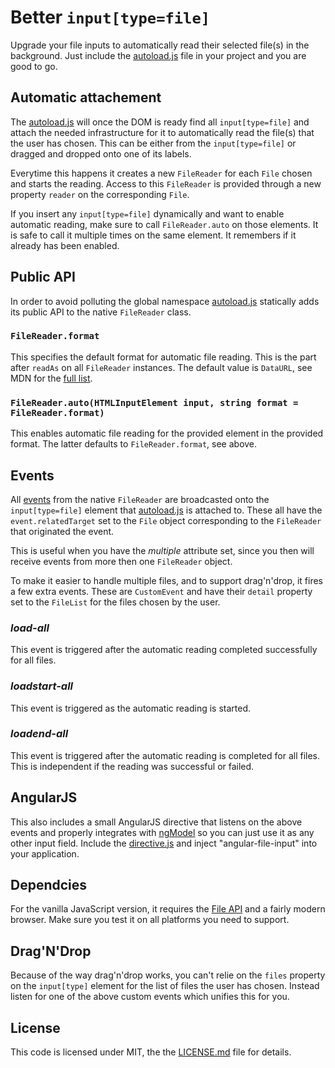 # Better `input[type=file]`
Upgrade your file inputs to automatically read their selected file(s) in the
background. Just include the [autoload.js][1] file in your project and you are
good to go.

## Automatic attachement
The [autoload.js][1] will once the DOM is ready find all `input[type=file]` and
attach the needed infrastructure for it to automatically read the file(s) that
the user has chosen. This can be either from the `input[type=file]` or dragged
and dropped onto one of its labels.

Everytime this happens it creates a new `FileReader` for each `File` chosen and
starts the reading. Access to this `FileReader` is provided through a new
property `reader` on the corresponding `File`.

If you insert any `input[type=file]` dynamically and want to enable automatic
reading, make sure to call `FileReader.auto` on those elements. It is safe to
call it multiple times on the same element. It remembers if it already has been
enabled.

## Public API
In order to avoid polluting the global namespace [autoload.js][1] statically
adds its public API to the native `FileReader` class.

### `FileReader.format`
This specifies the default format for automatic file reading. This is the part
after `readAs` on all `FileReader` instances. The default value is `DataURL`,
see MDN for the [full list][2].

### `FileReader.auto(HTMLInputElement input, string format = FileReader.format)`
This enables automatic file reading for the provided element in the provided
format. The latter defaults to `FileReader.format`, see above.

## Events
All [events][3] from the native `FileReader` are broadcasted onto the
`input[type=file]` element that [autoload.js][1] is attached to. These all have
the `event.relatedTarget` set to the `File` object corresponding to the
`FileReader` that originated the event.

This is useful when you have the _multiple_ attribute set, since you then will
receive events from more then one `FileReader` object.

To make it easier to handle multiple files, and to support drag'n'drop, it
fires a few extra events. These are `CustomEvent` and have their `detail`
property set to the `FileList` for the files chosen by the user.

### _load-all_
This event is triggered after the automatic reading completed successfully for
all files.

### _loadstart-all_
This event is triggered as the automatic reading is started.

### _loadend-all_
This event is triggered after the automatic reading is completed for all files.
This is independent if the reading was successful or failed.

## AngularJS
This also includes a small AngularJS directive that listens on the above events
and properly integrates with [ngModel][4] so you can just use it as any other
input field. Include the [directive.js][5] and inject "angular-file-input" into
your application.

## Dependcies
For the vanilla JavaScript version, it requires the [File API][6] and a fairly
modern browser. Make sure you test it on all platforms you need to support.

## Drag'N'Drop
Because of the way drag'n'drop works, you can't relie on the `files` property
on the `input[type]` element for the list of files the user has chosen. Instead
listen for one of the above custom events which unifies this for you.

## License
This code is licensed under MIT, the the [LICENSE.md][7] file for details.

[1]: autoload.js
[2]: https://developer.mozilla.org/en-US/docs/Web/API/FileReader#Methods
[3]: https://developer.mozilla.org/en-US/docs/Web/API/FileReader#Event_handlers
[4]: https://docs.angularjs.org/api/ng/directive/ngModel
[5]: directive.js
[6]: https://developer.mozilla.org/en-US/docs/Using_files_from_web_applications
[7]: LICENSE.md


